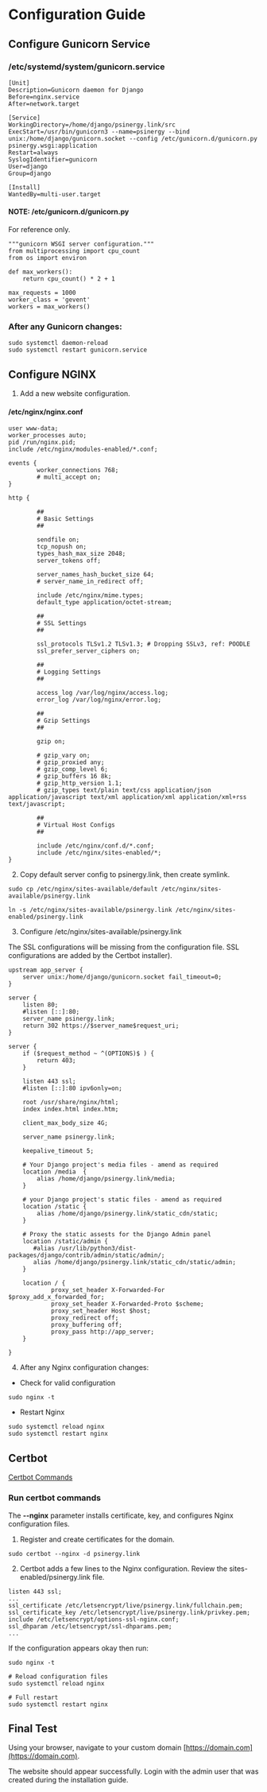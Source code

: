 # Configuration Guide

## Configure Gunicorn Service

### /etc/systemd/system/gunicorn.service

```
[Unit]
Description=Gunicorn daemon for Django
Before=nginx.service
After=network.target

[Service]
WorkingDirectory=/home/django/psinergy.link/src
ExecStart=/usr/bin/gunicorn3 --name=psinergy --bind unix:/home/django/gunicorn.socket --config /etc/gunicorn.d/gunicorn.py psinergy.wsgi:application
Restart=always
SyslogIdentifier=gunicorn
User=django
Group=django

[Install]
WantedBy=multi-user.target
```

#### NOTE: /etc/gunicorn.d/gunicorn.py

For reference only.

```
"""gunicorn WSGI server configuration."""
from multiprocessing import cpu_count
from os import environ

def max_workers():
    return cpu_count() * 2 + 1

max_requests = 1000
worker_class = 'gevent'
workers = max_workers()
```

### After any Gunicorn changes:

```
sudo systemctl daemon-reload
sudo systemctl restart gunicorn.service
```

## Configure NGINX

1. Add a new website configuration.

#### /etc/nginx/nginx.conf

```
user www-data;
worker_processes auto;
pid /run/nginx.pid;
include /etc/nginx/modules-enabled/*.conf;

events {
        worker_connections 768;
        # multi_accept on;
}

http {

        ##
        # Basic Settings
        ##

        sendfile on;
        tcp_nopush on;
        types_hash_max_size 2048;
        server_tokens off;

        server_names_hash_bucket_size 64;
        # server_name_in_redirect off;

        include /etc/nginx/mime.types;
        default_type application/octet-stream;

        ##
        # SSL Settings
        ##

        ssl_protocols TLSv1.2 TLSv1.3; # Dropping SSLv3, ref: POODLE
        ssl_prefer_server_ciphers on;

        ##
        # Logging Settings
        ##

        access_log /var/log/nginx/access.log;
        error_log /var/log/nginx/error.log;

        ##
        # Gzip Settings
        ##

        gzip on;

        # gzip_vary on;
        # gzip_proxied any;
        # gzip_comp_level 6;
        # gzip_buffers 16 8k;
        # gzip_http_version 1.1;
        # gzip_types text/plain text/css application/json application/javascript text/xml application/xml application/xml+rss text/javascript;

        ##
        # Virtual Host Configs
        ##

        include /etc/nginx/conf.d/*.conf;
        include /etc/nginx/sites-enabled/*;
}
```

2. Copy default server config to psinergy.link, then create symlink.

```
sudo cp /etc/nginx/sites-available/default /etc/nginx/sites-available/psinergy.link

ln -s /etc/nginx/sites-available/psinergy.link /etc/nginx/sites-enabled/psinergy.link
```

3. Configure /etc/nginx/sites-available/psinergy.link

The SSL configurations will be missing from the configuration file. SSL configurations are added by the Certbot installer).

```
upstream app_server {
    server unix:/home/django/gunicorn.socket fail_timeout=0;
}

server {
    listen 80;
    #listen [::]:80;
    server_name psinergy.link;
    return 302 https://$server_name$request_uri;
}

server {
    if ($request_method ~ ^(OPTIONS)$ ) {
		return 403;
    }
    
    listen 443 ssl;
    #listen [::]:80 ipv6only=on;

    root /usr/share/nginx/html;
    index index.html index.htm;

    client_max_body_size 4G;

    server_name psinergy.link;

    keepalive_timeout 5;

    # Your Django project's media files - amend as required
    location /media  {
        alias /home/django/psinergy.link/media;
    }

    # your Django project's static files - amend as required
    location /static {
        alias /home/django/psinergy.link/static_cdn/static;
    }

    # Proxy the static assests for the Django Admin panel
    location /static/admin {
       #alias /usr/lib/python3/dist-packages/django/contrib/admin/static/admin/;
       alias /home/django/psinergy.link/static_cdn/static/admin;
    }

    location / {
            proxy_set_header X-Forwarded-For $proxy_add_x_forwarded_for;
            proxy_set_header X-Forwarded-Proto $scheme;
            proxy_set_header Host $host;
            proxy_redirect off;
            proxy_buffering off;
            proxy_pass http://app_server;
    }

}

```

4. After any Nginx configuration changes:

- Check for valid configuration

```
sudo nginx -t
```

- Restart Nginx

```
sudo systemctl reload nginx
sudo systemctl restart nginx
```

## Certbot

[Certbot Commands](https://eff-certbot.readthedocs.io/en/stable/using.html#certbot-commands)

### Run certbot commands

The **--nginx** parameter installs certificate, key, and configures Nginx configuration files.

1. Register and create certificates for the domain.

```
sudo certbot --nginx -d psinergy.link
```

2. Certbot adds a few lines to the Nginx configuration. Review the sites-enabled/psinergy.link file. 

```
listen 443 ssl;
...
ssl_certificate /etc/letsencrypt/live/psinergy.link/fullchain.pem;
ssl_certificate_key /etc/letsencrypt/live/psinergy.link/privkey.pem;
include /etc/letsencrypt/options-ssl-nginx.conf;
ssl_dhparam /etc/letsencrypt/ssl-dhparams.pem;
...
```

If the configuration appears okay then run:

```
sudo nginx -t

# Reload configuration files
sudo systemctl reload nginx

# Full restart
sudo systemctl restart nginx
```

## Final Test

Using your browser, navigate to your custom domain [https://domain.com](https://domain.com).

The website should appear successfully. Login with the admin user that was created during the installation guide.

